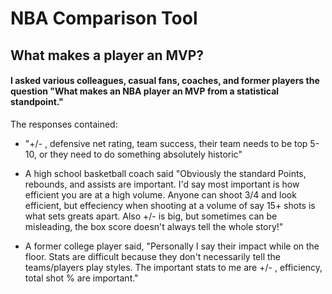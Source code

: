 # NBA Comparison Tool
## What makes a player an MVP?





####  I asked various colleagues, casual fans, coaches, and former players the question "What makes an NBA player an MVP from a statistical standpoint." 
The responses contained: 
* "+/- , defensive net rating, team success, their team needs to be top 5-10, or they need to do something absolutely historic"

* A high school basketball coach said "Obviously the standard Points, rebounds, and assists are important. I'd say most important is how efficient you are at a high volume. 
Anyone can shoot 3/4 and look efficient, but effeciency when shooting at a volume of say 15+ shots is what sets greats apart. Also +/- is big, but sometimes can be misleading, the box score doesn't always tell the whole story!"

* A former college player said, "Personally I say their impact while on the floor. Stats are difficult because they don't necessarily tell the teams/players play styles. The important stats to me are +/- , efficiency, total shot % are important."

